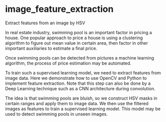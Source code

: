 # image_feature_extraction
Extract features from an image by HSV

In real estate industry, swimming pool is an important factor in pricing a house. One popular approach to price a house is using a clustering algorithm to figure out mean value in certain area, then factor in other important auxiliaries to estimate a final price.

Once swimming pools can be detected from pictures a machine learning algorithm, the process of price estimation may be automated.

To train such a supervised learning model, we need to extract features from image data. Here we demonstrate how to use OpenCV and Python to implement feature extraction. Note that this step can also be done by a Deep Learning technique such as a CNN architecture during convolution.

The idea is that swimming pools are bluish, so we construct HSV masks in certain ranges and apply them to image data. We then use the filtered images as features to train a supervised learning model. This model may be used to detect swimming pools in unseen images.
